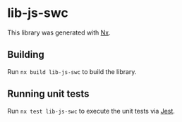 # lib-js-swc

This library was generated with [Nx](https://nx.dev).

## Building

Run `nx build lib-js-swc` to build the library.

## Running unit tests

Run `nx test lib-js-swc` to execute the unit tests via [Jest](https://jestjs.io).
